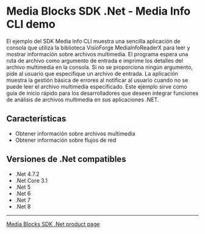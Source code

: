 # Media Blocks SDK .Net - Media Info CLI demo

El ejemplo del SDK Media Info CLI muestra una sencilla aplicación de consola que utiliza la biblioteca VisioForge MediaInfoReaderX para leer y mostrar información sobre archivos multimedia. El programa espera una ruta de archivo como argumento de entrada e imprime los detalles del archivo multimedia en la consola. Si no se proporciona ningún argumento, pide al usuario que especifique un archivo de entrada. La aplicación muestra la gestión básica de errores al notificar al usuario cuando no se puede leer el archivo multimedia especificado. Este ejemplo sirve como guía de inicio rápido para los desarrolladores que deseen integrar funciones de análisis de archivos multimedia en sus aplicaciones .NET.

## Características

- Obtener información sobre archivos multimedia
- Obtener información sobre flujos de red

## Versiones de .Net compatibles

- .Net 4.7.2
- .Net Core 3.1
- .Net 5
- .Net 6
- .Net 7
- .Net 8

---

[Media Blocks SDK .Net product page](https://www.visioforge.com/media-blocks-sdk)
